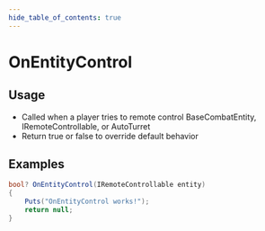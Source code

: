 ```yaml
---
hide_table_of_contents: true
---
```


# OnEntityControl

## Usage

* Called when a player tries to remote control BaseCombatEntity, IRemoteControllable, or AutoTurret
* Return true or false to override default behavior

## Examples

```csharp title=""
bool? OnEntityControl(IRemoteControllable entity)
{
    Puts("OnEntityControl works!");
    return null;
}
```
